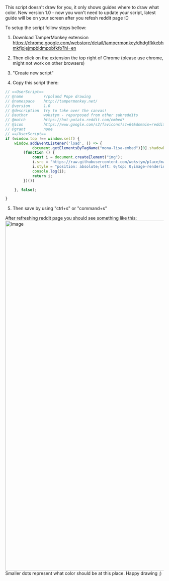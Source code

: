 This script doesn't draw for you, it only shows guides where to draw what color.
New version 1.0 - now you won't need to update your script, latest guide will be on your screen after you refesh reddit page :D

To setup the script follow steps bellow:

1. Download TamperMonkey extension
https://chrome.google.com/webstore/detail/tampermonkey/dhdgffkkebhmkfjojejmpbldmpobfkfo?hl=en

2. Then click on the extension the top right of Chrome (please use chrome, might not work on other browsers)

3. "Create new script" 

4. Copy this script there:

```javascript
// ==UserScript==
// @name         r/poland Pope drawing
// @namespace    http://tampermonkey.net/
// @version      1.0
// @description  try to take over the canvas!
// @author       wokstym - repurposed from other subreddits
// @match        https://hot-potato.reddit.com/embed*
// @icon         https://www.google.com/s2/favicons?sz=64&domain=reddit.com
// @grant        none
// ==/UserScript==
if (window.top !== window.self) {
    window.addEventListener('load', () => {
            document.getElementsByTagName("mona-lisa-embed")[0].shadowRoot.children[0].getElementsByTagName("mona-lisa-canvas")[0].shadowRoot.children[0].appendChild(
        (function () {
            const i = document.createElement("img");
            i.src = "https://raw.githubusercontent.com/wokstym/place/master/map.png";
            i.style = "position: absolute;left: 0;top: 0;image-rendering: pixelated;width: 1000px;height: 1000px;";
            console.log(i);
            return i;
        })())

    }, false);

}
```

5. Then save by using "ctrl+s" or "command+s"

After refreshing reddit page you should see something like this:
<img width="1114" alt="image" src="https://user-images.githubusercontent.com/44115112/161381088-0804c3b3-7664-4a9e-bf2f-ed3f5d7240b2.png">
Smaller dots represent what color should be at this place. 
Happy drawing ;)
